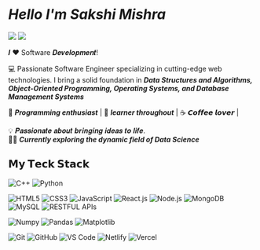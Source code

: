 # ***Hello I'm Sakshi Mishra***


[![](https://img.shields.io/badge/-@sakshi8299-%23181717?style=flat-square&logo=github)](https://github.com/sakshi8299)
[![](https://img.shields.io/badge/-@Sakshi_Mishra-%23181717?style=flat-square&logo=linkedin)](https://www.linkedin.com/in/sakshi-mishra-79b994203/)



𝑰 ❤️ Software 𝑫𝒆𝒗𝒆𝒍𝒐𝒑𝒎𝒆𝒏𝒕!

:computer: Passionate Software Engineer specializing in cutting-edge web technologies. I bring a solid foundation in ***Data Structures and Algorithms, Object-Oriented Programming, Operating Systems, and Database Management Systems***

🖖 ***Programming enthusiast*** |  🎯 ***learner throughout*** | ☕️ 𝘾𝙤𝙛𝙛𝙚𝙚 𝙡𝙤𝙫𝙚𝙧 | 

💡 𝑷𝒂𝒔𝒔𝒊𝒐𝒏𝒂𝒕𝒆 𝒂𝒃𝒐𝒖𝒕 𝒃𝒓𝒊𝒏𝒈𝒊𝒏𝒈 𝒊𝒅𝒆𝒂𝒔 𝒕𝒐 𝒍𝒊𝒇𝒆.<br/>
👩‍💻 ***Currently exploring the dynamic field of Data Science***


## 𝗠𝘆 𝗧𝗲𝗰𝗸 𝗦𝘁𝗮𝗰𝗸
![C++](https://img.shields.io/badge/-C++-%231d365d?style=flat-square&logo=C++&logoColor=ffffff)
![Python](https://img.shields.io/badge/-Python-%23CC6699?style=flat-square&logo=Python&logoColor=ffffff)

![HTML5](https://img.shields.io/badge/-HTML5-%23E44D27?style=flat-square&logo=html5&logoColor=ffffff)
![CSS3](https://img.shields.io/badge/-CSS3-%231572B6?style=flat-square&logo=css3)
![JavaScript](https://img.shields.io/badge/-JavaScript-%23F7DF1C?style=flat-square&logo=javascript&logoColor=000000&labelColor=%23F7DF1C&color=%23FFCE5A)
![React.js](https://img.shields.io/badge/-React.js-%23282C34?style=flat-square&logo=react)
![Node.js](https://img.shields.io/badge/-Node.js-%23000000?style=flat-square&logo=nodedotjs)
![MongoDB](https://img.shields.io/badge/-MongoDB-%23282C34?style=flat-square&logo=MongoDB)
![MySQL](https://img.shields.io/badge/-MySQL-%23282C34?style=flat-square&logo=MySQL)
![RESTFUL APIs](https://img.shields.io/badge/-RESTFUL_APIs-%23282C34?style=flat-square&logo=RESTFUL_APIs)

![Numpy](https://img.shields.io/badge/-Numpy-%23282C34?style=flat-square&logo=Numpy)
![Pandas](https://img.shields.io/badge/-Pandas-%23282C34?style=flat-square&logo=Pandas)
![Matplotlib](https://img.shields.io/badge/-Matplotlib-%23282C34?style=flat-square&logo=Matplotlib)

![Git](https://img.shields.io/badge/-Git-%23F05032?style=flat-square&logo=git&logoColor=%23ffffff)
![GitHub](https://img.shields.io/badge/-GitHub-FCA121?style=flat-square&logo=github)
![VS Code](https://img.shields.io/badge/-VSCode-%23007ACC?style=flat-square&logo=visual-studio-code)
![Netlify](https://img.shields.io/badge/-Netlify-%2300C7B7?style=flat-square&logo=netlify&logoColor=ffffff)
![Vercel](https://img.shields.io/badge/-Vercel-%23ffffff?style=flat-square&logo=vercel&logoColor=000000)


